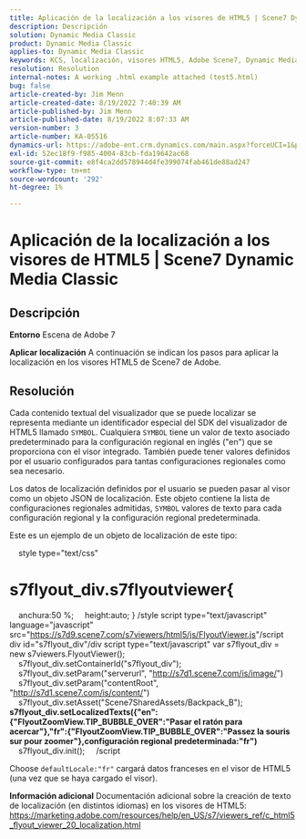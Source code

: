 ```yaml
---
title: Aplicación de la localización a los visores de HTML5 | Scene7 Dynamic Media Classic
description: Descripción
solution: Dynamic Media Classic
product: Dynamic Media Classic
applies-to: Dynamic Media Classic
keywords: KCS, localización, visores HTML5, Adobe Scene7, Dynamic Media Classic
resolution: Resolution
internal-notes: A working .html example attached (test5.html)
bug: false
article-created-by: Jim Menn
article-created-date: 8/19/2022 7:40:39 AM
article-published-by: Jim Menn
article-published-date: 8/19/2022 8:07:33 AM
version-number: 3
article-number: KA-05516
dynamics-url: https://adobe-ent.crm.dynamics.com/main.aspx?forceUCI=1&pagetype=entityrecord&etn=knowledgearticle&id=37f9dc35-921f-ed11-b83e-0022480866ad
exl-id: 52ec18f9-f985-4004-83cb-fda19642ac68
source-git-commit: e8f4ca2dd578944d4fe399074fab461de88ad247
workflow-type: tm+mt
source-wordcount: '292'
ht-degree: 1%

---
```


# Aplicación de la localización a los visores de HTML5 | Scene7 Dynamic Media Classic

## Descripción


<b>Entorno</b>
Escena de Adobe 7

<b>Aplicar localización</b>
A continuación se indican los pasos para aplicar la localización en los visores HTML5 de Scene7 de Adobe.




## Resolución


Cada contenido textual del visualizador que se puede localizar se representa mediante un identificador especial del SDK del visualizador de HTML5 llamado `SYMBOL`.
Cualquiera `SYMBOL` tiene un valor de texto asociado predeterminado para la configuración regional en inglés (&quot;en&quot;) que se proporciona con el visor integrado. También puede tener valores definidos por el usuario configurados para tantas configuraciones regionales como sea necesario.

Los datos de localización definidos por el usuario se pueden pasar al visor como un objeto JSON de localización.
Este objeto contiene la lista de configuraciones regionales admitidas, `SYMBOL` valores de texto para cada configuración regional y la configuración regional predeterminada.

Este es un ejemplo de un objeto de localización de este tipo:

    style type=&quot;text/css&quot;
# s7flyout_div.s7flyoutviewer{
    anchura:50 %;     height:auto; } /style script type=&quot;text/javascript&quot; language=&quot;javascript&quot; src=&quot;<u style="text-decoration:underline">https://s7d9.scene7.com/s7viewers/html5/js/FlyoutViewer.js</u>&quot;/script div id=&quot;s7flyout_div&quot;/div script type=&quot;text/javascript&quot; var s7flyout_div = new s7viewers.FlyoutViewer();     s7flyout_div.setContainerId(&quot;s7flyout_div&quot;);     s7flyout_div.setParam(&quot;serverurl&quot;, &quot;<u style="text-decoration:underline">http://s7d1.scene7.com/is/image/</u>&quot;)     s7flyout_div.setParam(&quot;contentRoot&quot;, &quot;<u style="text-decoration:underline">http://s7d1.scene7.com/is/content/</u>&quot;)     s7flyout_div.setAsset(&quot;Scene7SharedAssets/Backpack_B&quot;);
    <b>s7flyout_div.setLocalizedTexts({&quot;en&quot;:{&quot;FlyoutZoomView.TIP_BUBBLE_OVER&quot;:&quot;Pasar el ratón para acercar&quot;},&quot;fr&quot;:{&quot;FlyoutZoomView.TIP_BUBBLE_OVER&quot;:&quot;Passez la souris sur pour zoomer&quot;},configuración regional predeterminada:&quot;fr&quot;)</b>
    s7flyout_div.init();     /script

Choose `defaultLocale:"fr"` cargará datos franceses en el visor de HTML5 (una vez que se haya cargado el visor).

<b>Información adicional</b>
Documentación adicional sobre la creación de texto de localización (en distintos idiomas) en los visores de HTML5: https://marketing.adobe.com/resources/help/en_US/s7/viewers_ref/c_html5_flyout_viewer_20_localization.html
